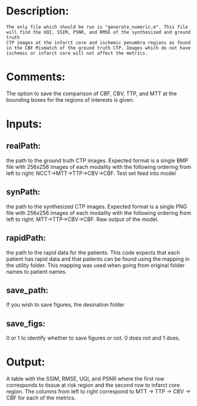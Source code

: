 

# Description:
    The only file which should be run is "generate_numeric.m". This file will find the UQI, SSIM, PSNR, and RMSE of the synthesized and ground truth
    CTP images at the infarct core and ischemic penumbra regions as found
    in the CBF Mismatch of the ground truth CTP. Images which do not have
    ischemic or infarct core will not affect the metrics. 

# Comments:
   The option to save the comparison of CBF, CBV, TTP, and MTT at the
   bounding boxes for the regions of interests is given. 

# Inputs:
##   realPath: 
the path to the ground truth CTP images. Expected format is a
  single BMP file with 256x256 images of each modality with the following
   ordering from left to right: NCCT->MTT->TTP->CBV->CBF. Test set feed
   into model

##   synPath: 
the path to the synthesized CTP images. Expected format is a
   single PNG file with 256x256 images of each modality with the following
   ordering from left to right: MTT->TTP->CBV->CBF. Raw output of the
   model.

##   rapidPath: 
the path to the rapid data for the patients. This code
   expects that each patient has rapid data and that patients can be found
   using the mapping in the utility folder. This mapping was used when
   going from original folder names to patient names.

##   save_path: 
If you wish to save figures, the desination folder

##   save_figs: 
0 or 1 to identify whether to save figures or not. 0 does
   not and 1 does.

# Output:
   A table with the SSIM, RMSE, UQI, and PSNR where the first row
   corresponds to tissue at risk region and the second row to infarct core
   region. The columns from left to right correspond to MTT -> TTP -> CBV
   -> CBF for each of the metrics.
